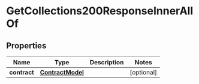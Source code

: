 

# GetCollections200ResponseInnerAllOf


## Properties

| Name | Type | Description | Notes |
|------------ | ------------- | ------------- | -------------|
|**contract** | [**ContractModel**](ContractModel.md) |  |  [optional] |



